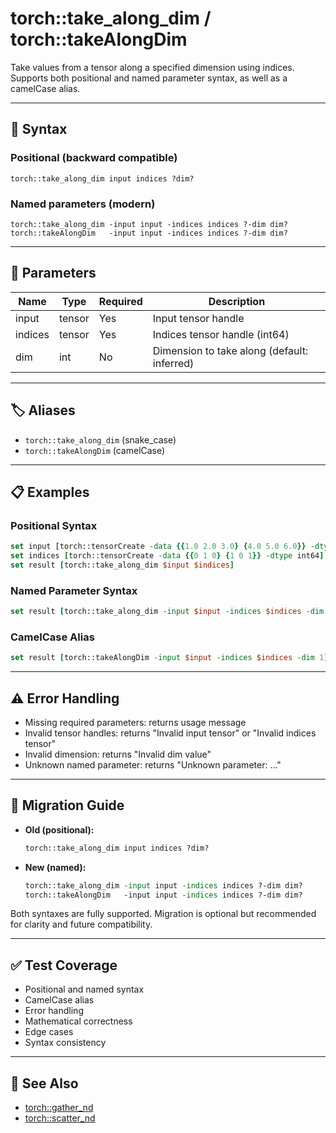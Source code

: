 # torch::take_along_dim / torch::takeAlongDim

Take values from a tensor along a specified dimension using indices. Supports both positional and named parameter syntax, as well as a camelCase alias.

---

## 📝 **Syntax**

### **Positional (backward compatible)**
```
torch::take_along_dim input indices ?dim?
```

### **Named parameters (modern)**
```
torch::take_along_dim -input input -indices indices ?-dim dim?
torch::takeAlongDim   -input input -indices indices ?-dim dim?
```

---

## 🧩 **Parameters**
| Name     | Type    | Required | Description                                 |
|----------|---------|----------|---------------------------------------------|
| input    | tensor  | Yes      | Input tensor handle                         |
| indices  | tensor  | Yes      | Indices tensor handle (int64)               |
| dim      | int     | No       | Dimension to take along (default: inferred) |

---

## 🏷️ **Aliases**
- `torch::take_along_dim` (snake_case)
- `torch::takeAlongDim` (camelCase)

---

## 📋 **Examples**

### **Positional Syntax**
```tcl
set input [torch::tensorCreate -data {{1.0 2.0 3.0} {4.0 5.0 6.0}} -dtype float32]
set indices [torch::tensorCreate -data {{0 1 0} {1 0 1}} -dtype int64]
set result [torch::take_along_dim $input $indices]
```

### **Named Parameter Syntax**
```tcl
set result [torch::take_along_dim -input $input -indices $indices -dim 1]
```

### **CamelCase Alias**
```tcl
set result [torch::takeAlongDim -input $input -indices $indices -dim 1]
```

---

## ⚠️ **Error Handling**
- Missing required parameters: returns usage message
- Invalid tensor handles: returns "Invalid input tensor" or "Invalid indices tensor"
- Invalid dimension: returns "Invalid dim value"
- Unknown named parameter: returns "Unknown parameter: ..."

---

## 🔄 **Migration Guide**
- **Old (positional):**
  ```tcl
  torch::take_along_dim input indices ?dim?
  ```
- **New (named):**
  ```tcl
  torch::take_along_dim -input input -indices indices ?-dim dim?
  torch::takeAlongDim   -input input -indices indices ?-dim dim?
  ```

Both syntaxes are fully supported. Migration is optional but recommended for clarity and future compatibility.

---

## ✅ **Test Coverage**
- Positional and named syntax
- CamelCase alias
- Error handling
- Mathematical correctness
- Edge cases
- Syntax consistency

---

## 🔗 **See Also**
- [torch::gather_nd](gather_nd.md)
- [torch::scatter_nd](scatter_nd.md) 